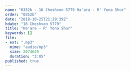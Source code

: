 ```yaml
---
name: "0352b - 16 Cheshvon 5779 Ha'ara - R' Yona Shur"
order: "0352b"
date: "2018-10-25T21:29:39Z"
hdate: "16 Cheshvon 5779"
title: "Ha'ara - R' Yona Shur"
keywords: []
file:
- ext: ".mp3"
  mime: "audio/mp3"
  size: 2074629
  duration: "3:05"
published: true
---
```

